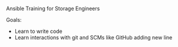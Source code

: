 Ansible Training for Storage Engineers

Goals:
- Learn to write code
- Learn interactions with git and SCMs like GitHub
adding new line
